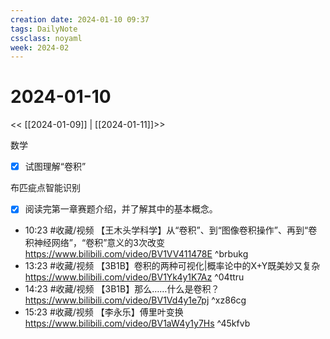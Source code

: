 ```yaml
---
creation date: 2024-01-10 09:37
tags: DailyNote
cssclass: noyaml
week: 2024-02
---
```


# 2024-01-10

<< [[2024-01-09]] | [[2024-01-11]]>>

数学
- [x] 试图理解“卷积”

布匹疵点智能识别
- [x] 阅读完第一章赛题介绍，并了解其中的基本概念。


- 10:23 #收藏/视频 【王木头学科学】从“卷积”、到“图像卷积操作”、再到“卷积神经网络”，“卷积”意义的3次改变 https://www.bilibili.com/video/BV1VV411478E ^brbukg
- 13:23 #收藏/视频 【3B1B】卷积的两种可视化|概率论中的X+Y既美妙又复杂 https://www.bilibili.com/video/BV1Yk4y1K7Az ^04ttru
- 14:23 #收藏/视频 【3B1B】那么……什么是卷积？ https://www.bilibili.com/video/BV1Vd4y1e7pj ^xz86cg
- 15:23 #收藏/视频 【李永乐】傅里叶变换 https://www.bilibili.com/video/BV1aW4y1y7Hs ^45kfvb